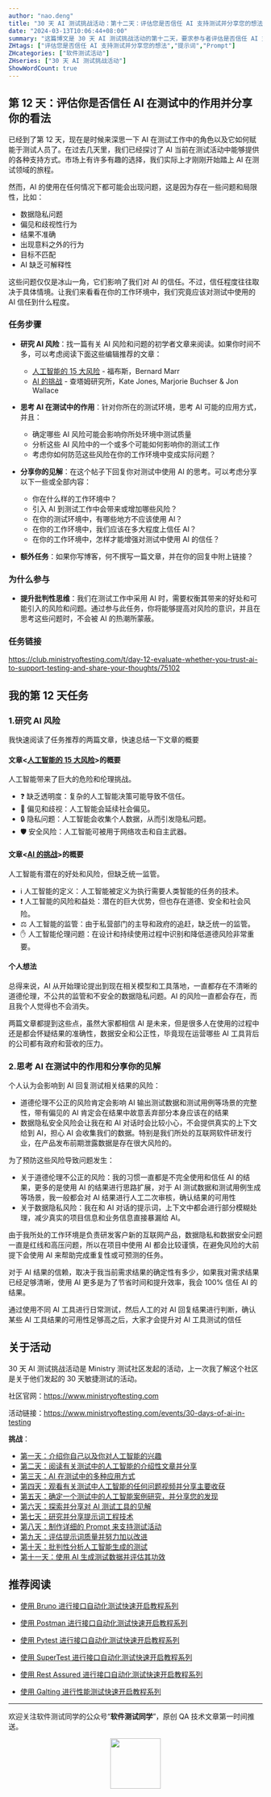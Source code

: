 ```yaml
---
author: "nao.deng"
title: "30 天 AI 测试挑战活动：第十二天：评估您是否信任 AI 支持测试并分享您的想法"
date: "2024-03-13T10:06:44+08:00"
summary: "这篇博文是 30 天 AI 测试挑战活动的第十二天，要求参与者评估是否信任 AI 支持测试，并分享他们的想法。博文可能包括作者对于在测试过程中依赖 AI 的信任程度、其对测试结果的可靠性和准确性的看法，以及是否愿意将 AI 与传统测试方法相结合的观点。通过分享关于对 AI 信任度的评估和看法，读者将了解作者在实际应用中对 AI 在测试中的信任程度以及对其潜在优势和限制的理解。这个系列活动有望为测试专业人士提供一个深入了解和讨论在测试中信任 AI 的实际案例，并促进更广泛的行业对话。"
ZHtags: ["评估您是否信任 AI 支持测试并分享您的想法","提示词","Prompt"]
ZHcategories: ["软件测试活动"]
ZHseries: ["30 天 AI 测试挑战活动"]
ShowWordCount: true
---
```


## 第 12 天：评估你是否信任 AI 在测试中的作用并分享你的看法

已经到了第 12 天，现在是时候来深思一下 AI 在测试工作中的角色以及它如何赋能于测试人员了。在过去几天里，我们已经探讨了 AI 当前在测试活动中能够提供的各种支持方式。市场上有许多有趣的选择，我们实际上才刚刚开始踏上 AI 在测试领域的旅程。

然而，AI 的使用在任何情况下都可能会出现问题，这是因为存在一些问题和局限性，比如：

- 数据隐私问题
- 偏见和歧视性行为
- 结果不准确
- 出现意料之外的行为
- 目标不匹配
- AI 缺乏可解释性

这些问题仅仅是冰山一角，它们影响了我们对 AI 的信任。不过，信任程度往往取决于具体情境。让我们来看看在你的工作环境中，我们究竟应该对测试中使用的 AI 信任到什么程度。

### 任务步骤

- **研究 AI 风险**：找一篇有关 AI 风险和问题的初学者文章来阅读。如果你时间不多，可以考虑阅读下面这些编辑推荐的文章：

  - [人工智能的 15 大风险](https://www.forbes.com/sites/bernardmarr/2023/06/02/the-15-biggest-risks-of-artificial-intelligence/) - 福布斯，Bernard Marr
  - [AI 的挑战](https://www.chathamhouse.org/2022/03/challenges-ai) - 查塔姆研究所，Kate Jones, Marjorie Buchser & Jon Wallace

- **思考 AI 在测试中的作用**：针对你所在的测试环境，思考 AI 可能的应用方式，并且：

  - 确定哪些 AI 风险可能会影响你所处环境中测试质量
  - 分析这些 AI 风险中的一个或多个可能如何影响你的测试工作
  - 考虑你如何防范这些风险在你的工作环境中变成实际问题？
- **分享你的见解**：在这个帖子下回复你对测试中使用 AI 的思考。可以考虑分享以下一些或全部内容：
  - 你在什么样的工作环境中？
  - 引入 AI 到测试工作中会带来或增加哪些风险？
  - 在你的测试环境中，有哪些地方不应该使用 AI？
  - 在你的工作环境中，我们应该在多大程度上信任 AI？
  - 在你的工作环境中，怎样才能增强对测试中使用 AI 的信任？
- **额外任务**：如果你写博客，何不撰写一篇文章，并在你的回复中附上链接？

### 为什么参与

- **提升批判性思维**：我们在测试工作中采用 AI 时，需要权衡其带来的好处和可能引入的风险和问题。通过参与此任务，你将能够提高对风险的意识，并且在思考这些问题时，不会被 AI 的热潮所蒙蔽。

### 任务链接

<https://club.ministryoftesting.com/t/day-12-evaluate-whether-you-trust-ai-to-support-testing-and-share-your-thoughts/75102>

## 我的第 12 天任务

### 1.**研究 AI 风险**

我快速阅读了任务推荐的两篇文章，快速总结一下文章的概要

#### 文章<[人工智能的 15 大风险](https://www.forbes.com/sites/bernardmarr/2023/06/02/the-15-biggest-risks-of-artificial-intelligence/)>的概要

人工智能带来了巨大的危险和伦理挑战。

- ❓ 缺乏透明度：复杂的人工智能决策可能导致不信任。
- 👥 偏见和歧视：人工智能会延续社会偏见。
- 🔒 隐私问题：人工智能会收集个人数据，从而引发隐私问题。
- 🛡️ 安全风险：人工智能可被用于网络攻击和自主武器。

#### 文章<[AI 的挑战](https://www.chathamhouse.org/2022/03/challenges-ai)>的概要

人工智能有潜在的好处和风险，但缺乏统一监管。

- ℹ️ 人工智能的定义：人工智能被定义为执行需要人类智能的任务的技术。
- ❗️ 人工智能的风险和益处：潜在的巨大优势，但也存在道德、安全和社会风险。
- ⚖️ 人工智能的监管：由于私营部门的主导和政府的追赶，缺乏统一的监管。
- ✋ 人工智能伦理问题：在设计和持续使用过程中识别和降低道德风险非常重要。

#### 个人想法

总得来说，AI 从开始理论提出到现在相关模型和工具落地，一直都存在不清晰的道德伦理，不公共的监管和不安全的数据隐私问题。AI 的风险一直都会存在，而且我个人觉得也不会消失。

两篇文章都提到这些点，虽然大家都相信 AI 是未来，但是很多人在使用的过程中还是都会怀疑结果的准确性，数据安全和公正性，毕竟现在运营哪些 AI 工具背后的公司都有政府和营收的压力。

### 2.**思考 AI 在测试中的作用**和**分享你的见解**

个人认为会影响到 AI 回复测试相关结果的风险：

- 道德伦理不公正的风险肯定会影响 AI 输出测试数据和测试用例等场景的完整性，带有偏见的 AI 肯定会在结果中故意丢弃部分本身应该在的结果
- 数据隐私安全风险会让我在和 AI 对话时会比较小心，不会提供真实的上下文给到 AI，担心 AI 会收集我们的数据。特别是我们所处的互联网软件研发行业，在产品发布前期泄露数据是存在很大风险的。

为了预防这些风险导致问题发生：

- 关于道德伦理不公正的风险：我的习惯一直都是不完全使用和信任 AI 的结果，更多的是使用 AI 的结果进行思路扩展，对于 AI 测试数据和测试用例生成等场景，我一般都会对 AI 结果进行人工二次审核，确认结果的可用性
- 关于数据隐私风险：我在和 AI 对话的提示词，上下文中都会进行部分模糊处理，减少真实的项目信息和业务信息直接暴漏给 AI。

由于我所处的工作环境是负责研发客户新的互联网产品，数据隐私和数据安全问题一直是红线和高压问题，所以在项目中使用 AI 都会比较谨慎，在避免风险的大前提下会使用 AI 来帮助完成重复性或可预测的任务。

对于 AI 结果的信赖，取决于我当前需求结果的确定性有多少，如果我对需求结果已经足够清晰，使用 AI 更多是为了节省时间和提升效率，我会 100% 信任 AI 的结果。

通过使用不同 AI 工具进行日常测试，然后人工的对 AI 回复结果进行判断，确认某些 AI 工具结果的可用性足够高之后，大家才会提升对 AI 工具测试的信任

## 关于活动

30 天 AI 测试挑战活动是 Ministry 测试社区发起的活动，上一次我了解这个社区是关于他们发起的 30 天敏捷测试的活动。

社区官网：<https://www.ministryoftesting.com>

活动链接：<https://www.ministryoftesting.com/events/30-days-of-ai-in-testing>

**挑战**：

- [第一天：介绍你自己以及你对人工智能的兴趣](https://naodeng.com.cn/zh/posts/event/30-days-of-ai-in-testing-day-1-introduce-yourself-and-your-interest-in-ai/)
- [第二天：阅读有关测试中的人工智能的介绍性文章并分享](https://naodeng.com.cn/zh/posts/event/30-days-of-ai-in-testing-day-2-read-an-introductory-article-on-ai-in-testing-and-share-it/)
- [第三天：AI 在测试中的多种应用方式](https://naodeng.com.cn/zh/posts/event/30-days-of-ai-in-testing-day-3-list-ways-in-which-ai-is-used-in-testing/)
- [第四天：观看有关测试中人工智能的任何问题视频并分享主要收获](https://naodeng.com.cn/zh/posts/event/30-days-of-ai-in-testing-day-4-watch-the-ama-on-artificial-intelligence-in-testing-and-share-your-key-takeaway/)
- [第五天：确定一个测试中的人工智能案例研究，并分享您的发现](https://naodeng.com.cn/zh/posts/event/30-days-of-ai-in-testing-day-5-identify-a-case-study-on-ai-in-testing-and-share-your-findings/)
- [第六天：探索并分享对 AI 测试工具的见解](https://naodeng.com.cn/zh/posts/event/30-days-of-ai-in-testing-day-6-explore-and-share-insights-on-ai-testing-tools/)
- [第七天：研究并分享提示词工程技术](https://naodeng.com.cn/zh/posts/event/30-days-of-ai-in-testing-day-7-research-and-share-prompt-engineering-techniques/)
- [第八天：制作详细的 Prompt 来支持测试活动](https://naodeng.com.cn/zh/posts/event/30-days-of-ai-in-testing-day-8-craft-a-detailed-prompt-to-support-test-activities/)
- [第九天：评估提示词质量并努力加以改进](https://naodeng.com.cn/zh/posts/event/30-days-of-ai-in-testing-day-9-evaluate-prompt-quality-and-try-to-improve-it/)
- [第十天：批判性分析人工智能生成的测试](https://naodeng.com.cn/zh/posts/event/30-days-of-ai-in-testing-day-10-critically-analyse-ai-generated-tests/)
- [第十一天：使用 AI 生成测试数据并评估其功效](https://naodeng.com.cn/zh/posts/event/30-days-of-ai-in-testing-day-11-generate-test-data-using-ai-and-evaluate-its-efficacy/)

## 推荐阅读

- [使用 Bruno 进行接口自动化测试快速开启教程系列](https://naodeng.com.cn/zh/zhcategories/bruno/)

- [使用 Postman 进行接口自动化测试快速开启教程系列](https://naodeng.tech/zh/zhseries/postman-%E6%8E%A5%E5%8F%A3%E8%87%AA%E5%8A%A8%E5%8C%96%E6%B5%8B%E8%AF%95%E6%95%99%E7%A8%8B/)
- [使用 Pytest 进行接口自动化测试快速开启教程系列](https://naodeng.tech/zh/zhseries/pytest-%E6%8E%A5%E5%8F%A3%E8%87%AA%E5%8A%A8%E5%8C%96%E6%B5%8B%E8%AF%95%E6%95%99%E7%A8%8B/)
- [使用 SuperTest 进行接口自动化测试快速开启教程系列](https://naodeng.tech/zh/zhseries/supertest-%E6%8E%A5%E5%8F%A3%E8%87%AA%E5%8A%A8%E5%8C%96%E6%B5%8B%E8%AF%95%E6%95%99%E7%A8%8B/)
- [使用 Rest Assured 进行接口自动化测试快速开启教程系列](https://naodeng.tech/zh/zhseries/rest-assured-%E6%8E%A5%E5%8F%A3%E8%87%AA%E5%8A%A8%E5%8C%96%E6%B5%8B%E8%AF%95%E6%95%99%E7%A8%8B/)
- [使用 Galting 进行性能测试快速开启教程系列](https://naodeng.tech/zh/zhseries/gatling-%E6%80%A7%E8%83%BD%E6%B5%8B%E8%AF%95%E6%95%99%E7%A8%8B/)

---
欢迎关注软件测试同学的公众号“**软件测试同学**”，原创 QA 技术文章第一时间推送。
<!-- markdownlint-disable MD045 -->
<!-- markdownlint-disable MD033 -->
<center>
  <img src="https://cdn.jsdelivr.net/gh/naodeng/blogimg@master/uPic/2023112015'QR Code for 公众号.jpg" style="width: 100px;">
</center>
<!-- markdownlint-disable MD033 -->
<!-- markdownlint-disable MD045 -->